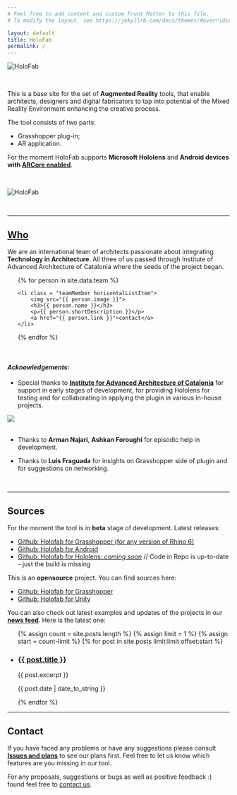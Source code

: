 ```yaml
---
# Feel free to add content and custom Front Matter to this file.
# To modify the layout, see https://jekyllrb.com/docs/themes/#overriding-theme-defaults

layout: default
title: HoloFab
permalink: /
---
```


![HoloFab](<{{ "/assets/images/GSS19-01.png" | prepend: site.baseurl | prepend: site.url }}>)

<br>

This is a base site for the set of **Augmented Reality** tools, that enable architects, designers and digital fabricators to tap into potential of the Mixed Reality Environment enhancing the creative process.

The tool consists of two parts:

- Grasshopper plug-in;
- AR application.

For the moment HoloFab supports **Microsoft Hololens** and **Android devices with [ARCore enabled](https://developers.google.com/ar/discover/supported-devices#android_play)**.

<br>

![HoloFab](<{{ "/assets/images/GSS19-00.jpg" | prepend: site.baseurl | prepend: site.url }}>)

<br>

---

## [Who](<{{ '/about' | prepend: site.baseurl | prepend: site.url }}>)

We are an international team of architects passionate about integrating **Technology in Architecture**. All three of us passed through Institute of Advanced Architecture of Catalonia where the seeds of the project began.

<ul class="team horisontalList">
{% for person in site.data.team %}

    <li class = "teamMember horisontalListItem">
        <img src="{{ person.image }}">
        <h3>{{ person.name }}</h3>
        <p>{{ person.shortDescription }}</p>
        <a href="{{ person.link }}">contact</a>
    </li>

{% endfor %}

</ul>

<br>

#### _Acknowledgements:_

- Special thanks to **[Institute for Advanced Architecture of Catalonia](https://iaac.net/)** for support in early stages of development, for providing Hololens for testing and for collaborating in applying the plugin in various in-house projects.

<div class="smallIconHolder">
<a href="https://iaac.net/"><img src="https://fablabbcn.org/img/logos/logo_partners_iaac.png"></a>
</div>

<br>

- Thanks to **Arman Najari**, **Ashkan Foroughi** for episodic help in development.

- Thanks to **Luis Fraguada** for insights on Grasshopper side of plugin and for suggestions on networking.

<br>

---

## Sources

For the moment the tool is in **beta** stage of development. Latest releases:

- [Github: Holofab for Grasshopper (for any version of Rhino 6)](https://github.com/HoloFab/HoloFab-Grasshopper/tree/master/_CurrentVersion)
- [Github: Holofab for Android](https://github.com/HoloFab/HoloFab-Unity/blob/master/_CurrentVersion/Android/)
- [Github: Holofab for Hololens: _coming soon_]() // Code in Repo is up-to-date - just the build is missing

<!-- For installation instructions go [here](<>). -->

This is an **opensource** project. You can find sources here:

- [Github: Holofab for Grasshopper](https://github.com/HoloFab/HoloFab-Grasshopper)
- [Github: Holofab for Unity](https://github.com/HoloFab/HoloFab-Unity)

<!-- For more detailed documentation go [here](<>). -->

You can also check out latest examples and updates of the projects in our **[news feed](<{{ '/feed' | prepend: site.baseurl | prepend: site.url }}>)**. Here is the latest one:

<ul class="cleanList">
    {% assign count = site.posts.length %}
    {% assign limit = 1 %}
    {% assign start = count-limit %}
    {% for post in site.posts limit:limit offset:start %}
        <li>
            <a href="{{ post.url }}"><h3> {{ post.title }} </h3></a>
            {{ post.excerpt }}
            <p class="right note">{{ post.date | date_to_string }}</p>
        </li>
    {% endfor %}
</ul>

---

## Contact

If you have faced any problems or have any suggestions please consult **[Issues and plans](<{{ '/issues' | prepend: site.baseurl | prepend: site.url }}>)** to see our plans first. Feel free to let us know which features are you missing in our tool.

For any proposals, suggestions or bugs as well as positive feedback :) found feel free to [contact us](<mailto:{{ site.email }}>).

